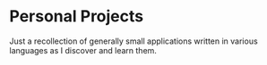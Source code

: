 # Personal Projects

Just a recollection of generally small applications written in various languages as I discover and learn them.
